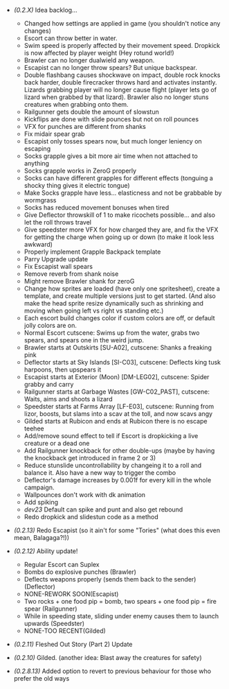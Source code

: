 * *(0.2.X)* Idea backlog...
    * Changed how settings are applied in game (you shouldn't notice any changes)
    * Escort can throw better in water.
    * Swim speed is properly affected by their movement speed.  Dropkick is now affected by player weight (Hey rotund world!)
    * Brawler can no longer dualwield any weapon.
    * Escapist can no longer throw spears? But unique backspear.
    * Double flashbang causes shockwave on impact, double rock knocks back harder, double firecracker throws hard and activates instantly. Lizards grabbing player will no longer cause flight (player lets go of lizard when grabbed by that lizard). Brawler also no longer stuns creatures when grabbing onto them.
    * Railgunner gets double the amount of slowstun
    * Kickflips are done with slide pounces but not on roll pounces
    * VFX for punches are different from shanks
    * Fix midair spear grab
    * Escapist only tosses spears now, but much longer leniency on escaping
    * Socks grapple gives a bit more air time when not attached to anything
    * Socks grapple works in ZeroG properly
    * Socks can have different grapples for different effects (tonguing a shocky thing gives it electric tongue)
    * Make Socks grapple have less... elasticness and not be grabbable by wormgrass
    * Socks has reduced movement bonuses when tired
    * Give Deflector throwskill of 1 to make ricochets possible... and also let the roll throws travel
    * Give speedster more VFX for how charged they are, and fix the VFX for getting the charge when going up or down (to make it look less awkward)
    * Properly implement Grapple Backpack template
    * Parry Upgrade update
    * Fix Escapist wall spears
    * Remove reverb from shank noise
    * Might remove Brawler shank for zeroG
    * Change how sprites are loaded (have only one spritesheet), create a template, and create multiple versions just to get started. (And also make the head sprite resize dynamically such as shrinking and moving when going left vs right vs standing etc.)
    * Each escort build changes color if custom colors are off, or default jolly colors are on.
    * Normal Escort cutscene: Swims up from the water, grabs two spears, and spears one in the weird jump.
    * Brawler starts at Outskirts [SU-A02], cutscene: Shanks a freaking pink
    * Deflector starts at Sky Islands [SI-C03], cutscene: Deflects king tusk harpoons, then upspears it
    * Escapist starts at Exterior (Moon) [DM-LEG02], cutscene: Spider grabby and carry
    * Railgunner starts at Garbage Wastes [GW-C02_PAST], cutscene: Waits, aims and shoots a lizard
    * Speedster starts at Farms Array [LF-E03], cutscene: Running from lizor, boosts, but slams into a scav at the toll, and now scavs angy
    * Gilded starts at Rubicon and ends at Rubicon there is no escape teehee
    * Add/remove sound effect to tell if Escort is dropkicking a live creature or a dead one
    * Add Railgunner knockback for other double-ups (maybe by having the knockback get introduced in frame 2 or 3)
    * Reduce stunslide uncontrollability by changeing it to a roll and balance it. Also have a new way to trigger the combo
    * Deflector's damage increases by 0.001f for every kill in the whole campaign.
    * Wallpounces don't work with dk animation
    * Add spiking
    * *dev23* Default can spike and punt and also get rebound
    * Redo dropkick and slidestun code as a method


* *(0.2.13)* Redo Escapist (so it ain't for some "Tories" (what does this even mean, Balagaga?!))

* *(0.2.12)* Ability update!
    * Regular Escort can Suplex
    * Bombs do explosive punches (Brawler)
    * Deflects weapons properly (sends them back to the sender) (Deflector)
    * NONE-REWORK SOON(Escapist)
    * Two rocks + one food pip = bomb, two spears + one food pip = fire spear (Railgunner)
    * While in speeding state, sliding under enemy causes them to launch upwards (Speedster)
    * NONE-TOO RECENT(Gilded)

* *(0.2.11)* Fleshed Out Story (Part 2) Update

* *(0.2.10)* Gilded. (another idea: Blast away the creatures for safety)

* *(0.2.8.13)* Added option to revert to previous behaviour for those who prefer the old ways
